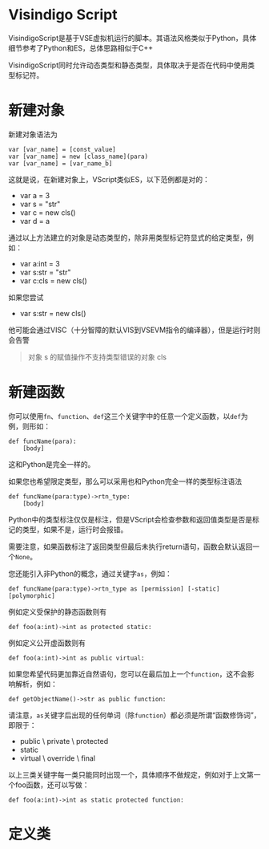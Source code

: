 # Visindigo Script
VisindigoScript是基于VSE虚拟机运行的脚本。其语法风格类似于Python，具体细节参考了Python和ES，总体思路相似于C++

VisindigoScript同时允许动态类型和静态类型，具体取决于是否在代码中使用类型标记符。

# 新建对象
新建对象语法为
```
var [var_name] = [const_value]
var [var_name] = new [class_name](para)
var [var_name] = [var_name_b]
```
这就是说，在新建对象上，VScript类似ES，以下范例都是对的：
* var a = 3
* var s = "str"
* var c = new cls()
* var d = a

通过以上方法建立的对象是动态类型的，除非用类型标记符显式的给定类型，例如：
* var a:int = 3
* var s:str = "str"
* var c:cls = new cls()

如果您尝试
* var s:str = new cls()

他可能会通过VISC（十分智障的默认VIS到VSEVM指令的编译器），但是运行时则会告警
> 对象 s 的赋值操作不支持类型错误的对象 cls


# 新建函数
你可以使用`fn`、`function`、`def`这三个关键字中的任意一个定义函数，以`def`为例，则形如：
```
def funcName(para):
    [body]
```
这和Python是完全一样的。

如果您也希望限定类型，那么可以采用也和Python完全一样的类型标注语法
```
def funcName(para:type)->rtn_type:
    [body]
```
Python中的类型标注仅仅是标注，但是VScript会检查参数和返回值类型是否是标记的类型，如果不是，运行时会报错。

需要注意，如果函数标注了返回类型但最后未执行return语句，函数会默认返回一个`None`。

您还能引入非Python的概念，通过关键字`as`，例如：
```
def funcName(para:type)->rtn_type as [permission] [-static] [polymorphic]
```

例如定义受保护的静态函数则有
```
def foo(a:int)->int as protected static:
```
例如定义公开虚函数则有
```
def foo(a:int)->int as public virtual:
```
如果您希望代码更加靠近自然语句，您可以在最后加上一个`function`，这不会影响解析，例如：
```
def getObjectName()->str as public function:
```

请注意，`as`关键字后出现的任何单词（除`function`）都必须是所谓“函数修饰词”，即限于：
* public \ private \ protected
* static
* virtual \ override \ final

以上三类关键字每一类只能同时出现一个，具体顺序不做规定，例如对于上文第一个foo函数，还可以写做：
```
def foo(a:int)->int as static protected function:
```

# 定义类
